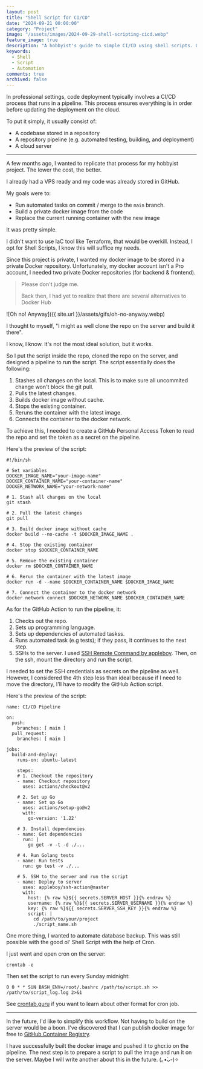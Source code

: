 ```yaml
---
layout: post
title: "Shell Script for CI/CD"
date: "2024-09-21 00:00:00"
category: "Project"
image: "/assets/images/2024-09-29-shell-scripting-cicd.webp"
feature_image: true
description: "A hobbyist's guide to simple CI/CD using shell scripts. Covers automating tasks, building Docker images, and deploying containers on a VPS with GitHub Actions."
keywords:
  - Shell
  - Script
  - Automation
comments: true
archived: false
---
```


In professional settings, code deployment typically involves a CI/CD process that runs in a pipeline. This process ensures everything is in order before updating the deployment on the cloud.

To put it simply, it usually consist of:
- A codebase stored in a repository
- A repository pipeline (e.g. automated testing, building, and deployment)
- A cloud server

---

A few months ago, I wanted to replicate that process for my hobbyist project. The lower the cost, the better.

I already had a VPS ready and my code was already stored in GitHub. 

My goals were to:
- Run automated tasks on commit / merge to the `main` branch.
- Build a private docker image from the code
- Replace the current running container with the new image

It was pretty simple.

I didn't want to use IaC tool like Terraform, that would be overkill. Instead, I opt for Shell Scripts, I know this will suffice my needs.

Since this project is private, I wanted my docker image to be stored in a private Docker repository. Unfortunately, my docker account isn't a Pro account, I needed two private Docker repositories (for backend & frontend).

> Please don't judge me.
> 
> Back then, I had yet to realize that there are several alternatives to Docker Hub

![Oh no! Anyway]({{ site.url }}/assets/gifs/oh-no-anyway.webp)

I thought to myself, "I might as well clone the repo on the server and build it there".

I know, I know. It's not the most ideal solution, but it works.

So I put the script inside the repo, cloned the repo on the server, and designed a pipeline to run the script. The script essentially does the following:
1. Stashes all changes on the local. This is to make sure all uncommited change won't block the git pull.
2. Pulls the latest changes.
3. Builds docker image without cache.
4. Stops the existing container.
5. Reruns the container with the latest image.
6. Connects the container to the docker network.

To achieve this, I needed to create a GitHub Personal Access Token to read the repo and set the token as a secret on the pipeline.

Here's the preview of the script:

```
#!/bin/sh

# Set variables
DOCKER_IMAGE_NAME="your-image-name"
DOCKER_CONTAINER_NAME="your-container-name"
DOCKER_NETWORK_NAME="your-network-name"

# 1. Stash all changes on the local
git stash

# 2. Pull the latest changes
git pull

# 3. Build docker image without cache
docker build --no-cache -t $DOCKER_IMAGE_NAME .

# 4. Stop the existing container
docker stop $DOCKER_CONTAINER_NAME

# 5. Remove the existing container
docker rm $DOCKER_CONTAINER_NAME

# 6. Rerun the container with the latest image
docker run -d --name $DOCKER_CONTAINER_NAME $DOCKER_IMAGE_NAME

# 7. Connect the container to the docker network
docker network connect $DOCKER_NETWORK_NAME $DOCKER_CONTAINER_NAME
```

As for the GitHub Action to run the pipeline, it:
1. Checks out the repo.
2. Sets up programming language.
3. Sets up dependencies of automated taskss.
4. Runs automated task (e.g tests); if they pass, it continues to the next step.
5. SSHs to the server. I used [SSH Remote Command by appleboy](https://github.com/marketplace/actions/ssh-remote-commands). Then, on the ssh, mount the directory and run the script.

I needed to set the SSH credentials as secrets on the pipeline as well. However, I considered the 4th step less than ideal because if I need to move the directory, I'll have to modify the GitHub Action script.

Here's the preview of the script:
```
name: CI/CD Pipeline

on:
  push:
    branches: [ main ]
  pull_request:
    branches: [ main ]

jobs:
  build-and-deploy:
    runs-on: ubuntu-latest

    steps:
    # 1. Checkout the repository
    - name: Checkout repository
      uses: actions/checkout@v2

    # 2. Set up Go
    - name: Set up Go
      uses: actions/setup-go@v2
      with:
        go-version: '1.22'

    # 3. Install dependencies
    - name: Get dependencies
      run: |
        go get -v -t -d ./...

    # 4. Run Golang tests
    - name: Run tests
      run: go test -v ./...
      
    # 5. SSH to the server and run the script
    - name: Deploy to server
      uses: appleboy/ssh-action@master
      with:
        host: {% raw %}${{ secrets.SERVER_HOST }}{% endraw %}
        username: {% raw %}${{ secrets.SERVER_USERNAME }}{% endraw %}
        key: {% raw %}${{ secrets.SERVER_SSH_KEY }}{% endraw %}
        script: |
          cd /path/to/your/project
          ./script_name.sh
```

One more thing, I wanted to automate database backup. This was still possible with the good ol' Shell Script with the help of Cron.

I just went and open cron on the server:

```
crontab -e
```

Then set the script to run every Sunday midnight:
```
0 0 * * SUN BASH_ENV=/root/.bashrc /path/to/script.sh >> /path/to/script_log.log 2>&1
```

See [crontab.guru](https://crontab.guru/) if you want to learn about other format for cron job.

---

In the future, I'd like to simplify this workflow. Not having to build on the server would be a boon. I've discovered that I can publish docker image for free to [GitHub Container Registry](https://docs.github.com/en/packages/working-with-a-github-packages-registry/working-with-the-container-registry).

I have successfully built the docker image and pushed it to ghcr.io on the pipeline. The next step is to prepare a script to pull the image and run it on the server. Maybe I will write another about this in the future. (｡•̀ᴗ-)✧